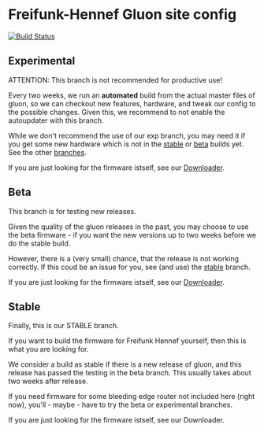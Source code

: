 Freifunk-Hennef Gluon site config
=================================

[![Build Status](https://ci.freifunk-hennef.de/api/badges/Freifunk-Hennef/site/status.svg)](https://ci.freifunk-hennef.de/Freifunk-Hennef/site)  

Experimental
------------

ATTENTION: This branch is not recommended for productive use!

Every two weeks, we run an **automated** build from the actual master files of gluon, so we can checkout new features, hardware, and tweak our config to the possible changes. Given this, we recommend to not enable the autoupdater with this branch.

While we don't recommend the use of our exp branch, you may need it if you get some new hardware which is not in the [stable](https://github.com/Freifunk-Hennef/site/tree/stable) or [beta](https://github.com/Freifunk-Hennef/site/tree/beta) builds yet.
See the other [branches](https://github.com/Freifunk-Hennef/site/branches).

If you are just looking for the firmware istself, see our [Downloader](http://images.freifunk-hennef.de/downloader/).

Beta
----

This branch is for testing new releases.

Given the quality of the gluon releases in the past, you may choose to use the beta firmware - if you want the new versions up to two weeks before we do the stable build.

However, there is a (very small) chance, that the release is not working correctly. If this coud be an issue for you, see (and use) the [stable](https://github.com/Freifunk-Hennef/site/tree/stable) branch.

If you are just looking for the firmware istself, see our [Downloader](http://images.freifunk-hennef.de/downloader/).

Stable
------

Finally, this is our STABLE branch.

If you want to build the firmware for Freifunk Hennef yourself, then this is what you are looking for.

We consider a build as stable if there is a new release of gluon, and this release has passed the testing in the beta branch. This usually takes about two weeks after release.

If you need firmware for some bleeding edge router not included here (right now), you'll - maybe - have to try the beta or experimental branches.

If you are just looking for the firmware istself, see our Downloader.

